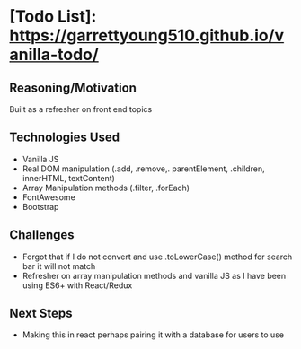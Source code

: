 # [Todo List]: https://garrettyoung510.github.io/vanilla-todo/

## Reasoning/Motivation

Built as a refresher on front end topics

## Technologies Used
* Vanilla JS 
* Real DOM manipulation (.add, .remove,. parentElement, .children, innerHTML, textContent)
* Array Manipulation methods (.filter, .forEach)
* FontAwesome 
* Bootstrap 

## Challenges

* Forgot that if I do not convert and use .toLowerCase() method for search bar it will not match
* Refresher on array manipulation methods and vanilla JS as I have been using ES6+ with React/Redux

## Next Steps

* Making this in react perhaps pairing it with a database for users to use
